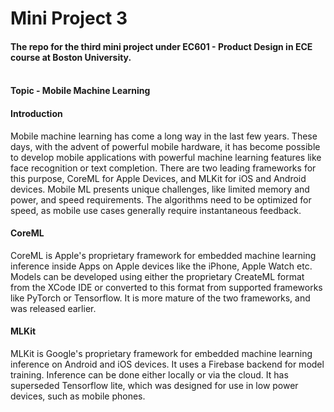 # Mini Project 3 <br/>
#### The repo for the third mini project under EC601 - Product Design in ECE course at Boston University. <br/><br/>
#### Topic - Mobile Machine Learning <br/>
#### Introduction
Mobile machine learning has come a long way in the last few years. These days, with the advent of powerful mobile hardware, it has become possible to develop mobile applications with powerful machine learning features like face recognition or text completion. There are two leading frameworks for this purpose, CoreML for Apple Devices, and MLKit for iOS and Android devices. Mobile ML presents unique challenges, like limited memory and power, and speed requirements. The algorithms need to be optimized for speed, as mobile use cases generally require instantaneous feedback.
#### CoreML <br/>
CoreML is Apple's proprietary framework for embedded machine learning inference inside Apps on Apple devices like the iPhone, Apple Watch etc. Models can be developed using either the proprietary CreateML format from the XCode IDE or converted to this format from supported frameworks like PyTorch or Tensorflow. It is more mature of the two frameworks, and was released earlier. <br/>
#### MLKit <br/>
MLKit is Google's proprietary framework for embedded machine learning inference on Android and iOS devices. It uses a Firebase backend for model training. Inference can be done either locally or via the cloud. It has superseded Tensorflow lite, which was designed for use in low power devices, such as mobile phones. <br/>

